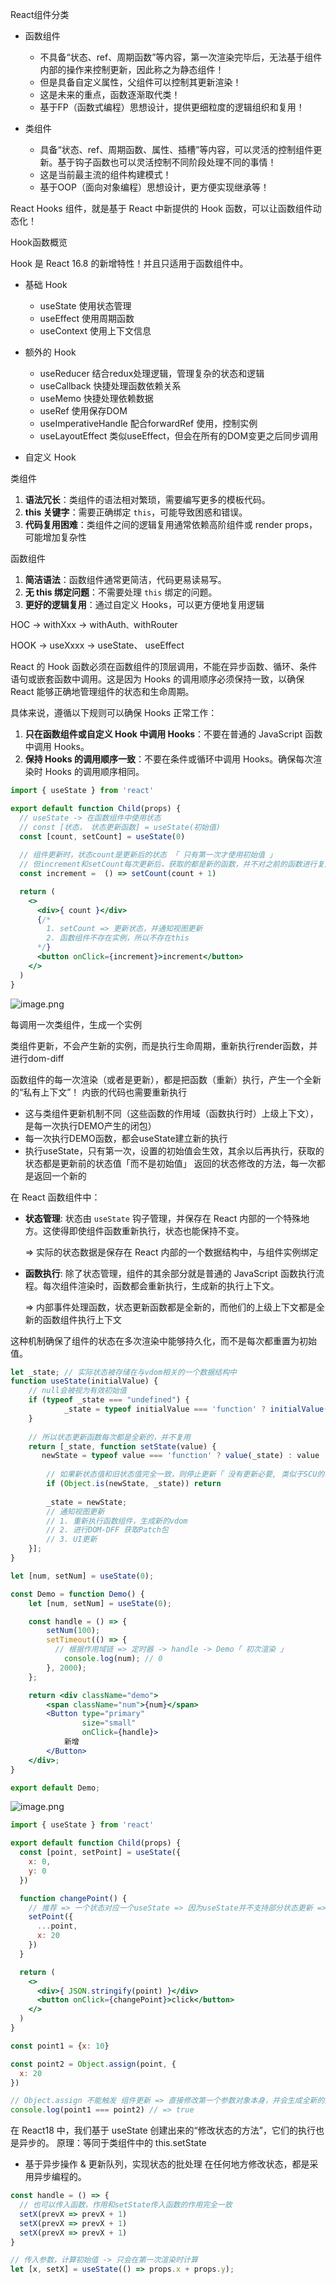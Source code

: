 React组件分类

- 函数组件
  - 不具备“状态、ref、周期函数”等内容，第一次渲染完毕后，无法基于组件内部的操作来控制更新，因此称之为静态组件！
  - 但是具备自定义属性，父组件可以控制其更新渲染！
  - 这是未来的重点，函数逐渐取代类！
  - 基于FP（函数式编程）思想设计，提供更细粒度的逻辑组织和复用！

- 类组件
  - 具备“状态、ref、周期函数、属性、插槽”等内容，可以灵活的控制组件更新。基于钩子函数也可以灵活控制不同阶段处理不同的事情！
  - 这是当前最主流的组件构建模式！
  - 基于OOP（面向对象编程）思想设计，更方便实现继承等！

React Hooks 组件，就是基于 React 中新提供的 Hook 函数，可以让函数组件动态化！



Hook函数概览

Hook 是 React 16.8 的新增特性！并且只适用于函数组件中。

- 基础 Hook
  - useState 使用状态管理
  - useEffect 使用周期函数
  - useContext 使用上下文信息

- 额外的 Hook
  - useReducer 结合redux处理逻辑，管理复杂的状态和逻辑
  - useCallback 快捷处理函数依赖关系
  - useMemo 快捷处理依赖数据
  - useRef 使用保存DOM
  - useImperativeHandle 配合forwardRef 使用，控制实例
  - useLayoutEffect 类似useEffect，但会在所有的DOM变更之后同步调用

- 自定义 Hook



类组件

1. **语法冗长**：类组件的语法相对繁琐，需要编写更多的模板代码。
2. **this 关键字**：需要正确绑定 `this`，可能导致困惑和错误。
3. **代码复用困难**：类组件之间的逻辑复用通常依赖高阶组件或 render props，可能增加复杂性

函数组件

1. **简洁语法**：函数组件通常更简洁，代码更易读易写。
2. **无 this 绑定问题**：不需要处理 `this` 绑定的问题。
3. **更好的逻辑复用**：通过自定义 Hooks，可以更方便地复用逻辑



HOC -> withXxx -> withAuth`、`withRouter

HOOK -> useXxxx -> useState、 useEffect



React 的 Hook 函数必须在函数组件的顶层调用，不能在异步函数、循环、条件语句或嵌套函数中调用。这是因为 Hooks 的调用顺序必须保持一致，以确保 React 能够正确地管理组件的状态和生命周期。

具体来说，遵循以下规则可以确保 Hooks 正常工作：

1. **只在函数组件或自定义 Hook 中调用 Hooks**：不要在普通的 JavaScript 函数中调用 Hooks。
2. **保持 Hooks 的调用顺序一致**：不要在条件或循环中调用 Hooks。确保每次渲染时 Hooks 的调用顺序相同。


```jsx
import { useState } from 'react'

export default function Child(props) {
  // useState -> 在函数组件中使用状态
  // const [状态， 状态更新函数] = useState(初始值)
  const [count, setCount] = useState(0)
  
  // 组件更新时，状态count是更新后的状态 「 只有第一次才使用初始值 」
  // 但increment和setCount每次更新后，获取的都是新的函数，并不对之前的函数进行复用
  const increment =  () => setCount(count + 1)

  return (
    <>
      <div>{ count }</div>
      {/*
        1. setCount => 更新状态，并通知视图更新
        2. 函数组件不存在实例，所以不存在this
      */}
      <button onClick={increment}>increment</button>
    </>
  )
}
```

![image.png](https://s2.loli.net/2024/09/30/vzXB6MHQPVqJo35.png) 

每调用一次类组件，生成一个实例

类组件更新，不会产生新的实例，而是执行生命周期，重新执行render函数，并进行dom-diff



函数组件的每一次渲染（或者是更新），都是把函数（重新）执行，产生一个全新的“私有上下文”！
内嵌的代码也需要重新执行

+ 这与类组件更新机制不同（这些函数的作用域（函数执行时）上级上下文），是每一次执行DEMO产生的闭包）
+ 每一次执行DEMO函数，都会useState建立新的执行
+ 执行useState，只有第一次，设置的初始值会生效，其余以后再执行，获取的状态都是更新前的状态值「而不是初始值」
返回的状态修改的方法，每一次都是返回一个新的



在 React 函数组件中：

- **状态管理**: 状态由 `useState` 钩子管理，并保存在 React 内部的一个特殊地方。这使得即使组件函数重新执行，状态也能保持不变。

  => 实际的状态数据是保存在 React 内部的一个数据结构中，与组件实例绑定

  

- **函数执行**: 除了状态管理，组件的其余部分就是普通的 JavaScript 函数执行流程。每次组件渲染时，函数都会重新执行，生成新的执行上下文。

  => 内部事件处理函数，状态更新函数都是全新的，而他们的上级上下文都是全新的函数组件执行上下文

这种机制确保了组件的状态在多次渲染中能够持久化，而不是每次都重置为初始值。



```js
let _state; // 实际状态被存储在与vdom相关的一个数据结构中
function useState(initialValue) {
  	// null会被视为有效初始值
    if (typeof _state === "undefined") {
			_state = typeof initialValue === 'function' ? initialValue() : initialValue;
    }
		
  	// 所以状态更新函数每次都是全新的，并不复用
    return [_state, function setState(value) {
       newState = typeof value === 'function' ? value(_state) : value        
      
        // 如果新状态值和旧状态值完全一致，则停止更新「 没有更新必要, 类似于SCU的功能 」
      	if (Object.is(newState, _state)) return
      
        _state = newState;
        // 通知视图更新
      	// 1. 重新执行函数组件，生成新的vdom
        // 2. 进行DOM-DFF 获取Patch包
      	// 3. UI更新
    }];
}

let [num, setNum] = useState(0);
```



```jsx
const Demo = function Demo() {
    let [num, setNum] = useState(0);

    const handle = () => {
        setNum(100);
        setTimeout(() => {
          // 根据作用域链 => 定时器 -> handle -> Demo「 初次渲染 」
	        console.log(num); // 0 
        }, 2000);
    };

    return <div className="demo">
        <span className="num">{num}</span>
        <Button type="primary"
                size="small"
                onClick={handle}>
            新增
        </Button>
    </div>;
}

export default Demo;
```

![image.png](https://s2.loli.net/2024/09/30/njXqDvoWM5KtJEy.png) 



```jsx
import { useState } from 'react'

export default function Child(props) {
  const [point, setPoint] = useState({
    x: 0,
    y: 0
  })

  function changePoint() {
    // 推荐 => 一个状态对应一个useState => 因为useState并不支持部分状态更新 => 需要自己手动实现
    setPoint({
      ...point,
      x: 20
    })
  }

  return (
    <>
      <div>{ JSON.stringify(point) }</div>
      <button onClick={changePoint}>click</button>
    </>
  )
}
```

```js
const point1 = {x: 10}

const point2 = Object.assign(point, {
  x: 20
})

// Object.assign 不能触发 组件更新 => 直接修改第一个参数对象本身，并会生成全新的对象
console.log(point1 === point2) // => true
```





在 React18 中，我们基于 useState 创建出来的“修改状态的方法”，它们的执行也是异步的。
原理：等同于类组件中的 this.setState
+ 基于异步操作 & 更新队列，实现状态的批处理
在任何地方修改状态，都是采用异步编程的。



```js
const handle = () => {
  // 也可以传入函数，作用和setState传入函数的作用完全一致
  setX(prevX => prevX + 1)
  setX(prevX => prevX + 1)
  setX(prevX => prevX + 1)
}
```

```jsx
// 传入参数，计算初始值 -> 只会在第一次渲染时计算
let [x, setX] = useState(() => props.x + props.y);
```


